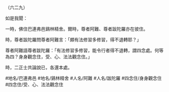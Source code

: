（六二九）

如是我聞：

一時，佛住巴連弗邑鷄林精舍。爾時，尊者阿難、尊者跋陀羅亦在彼住。

時，尊者跋陀羅問尊者阿難言：「頗有法修習多修習，得不退轉耶？」

尊者阿難語尊者跋陀羅：「有法修習多修習，能令行者得不退轉，謂四念處。何等為四？身身觀念住，受、心、法法觀念住。」

時，二正士共論說已，各還本處。

#地名/巴連弗邑
#地名/鷄林精舍
#人名/阿難
#人名/跋陀羅
#四念住/身身觀念住
#四念住/受、心、法法觀念住
